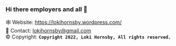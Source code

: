 ### Hi there employers and all 👋

🕸️ Website: https://lokihornsby.wordpress.com/ \
💬 Contact: lokihornsby@gmail.com       
©️ Copyright: **`Copyright 2022, Loki Hornsby, All rights reserved.`**
